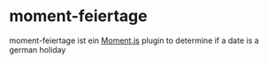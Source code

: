 # moment-feiertage
moment-feiertage ist ein [Moment.js](http://momentjs.com/) plugin to determine if a date is a german holiday
